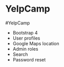 # YelpCamp

#YelpCamp
* Bootstrap 4
* User profiles
* Google Maps location
* Admin roles
* Search
* Password reset
